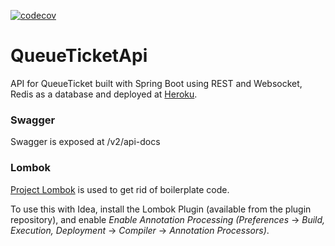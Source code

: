 [![codecov](https://codecov.io/gh/johanaschan/queue-ticket-api/branch/master/graph/badge.svg)](https://codecov.io/gh/johanaschan/queue-ticket-api)

# QueueTicketApi
API for QueueTicket built with Spring Boot using REST and Websocket, Redis as a database and deployed at [Heroku](https://queue-ticket-api.herokuapp.com).

### Swagger ###
Swagger is exposed at /v2/api-docs

### Lombok ###
[Project Lombok](http://projectlombok.org/) is used to get rid of boilerplate code.

To use this with Idea, install the Lombok Plugin (available from the plugin repository),
and enable _Enable Annotation Processing_ _(Preferences_ -> _Build, Execution, Deployment_ ->
_Compiler_ -> _Annotation Processors)_.
